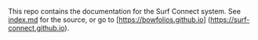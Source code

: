 This repo contains the documentation for the Surf Connect system. See [index.md](index.md) for the source, or go to [https://bowfolios.github.io] (https://surf-connect.github.io).
